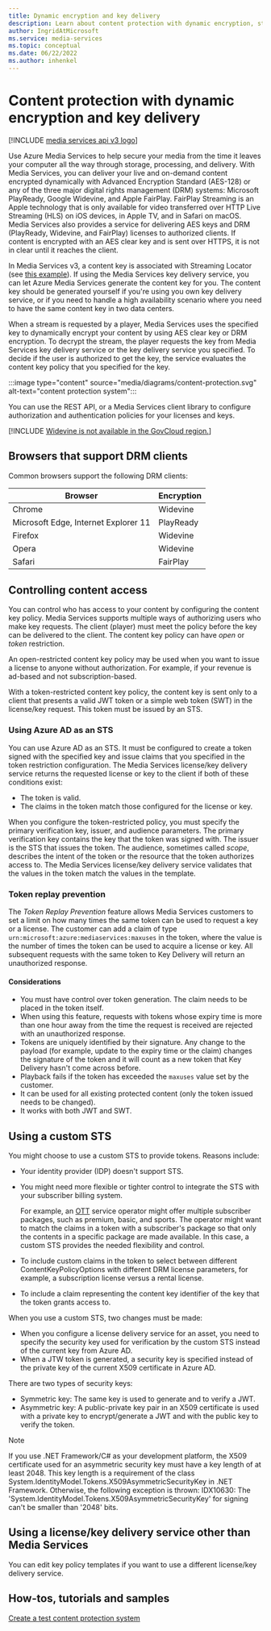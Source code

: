 ```yaml
---
title: Dynamic encryption and key delivery
description: Learn about content protection with dynamic encryption, streaming protocols, and encryption types in Azure Media Services.
author: IngridAtMicrosoft
ms.service: media-services
ms.topic: conceptual
ms.date: 06/22/2022
ms.author: inhenkel
---
```


# Content protection with dynamic encryption and key delivery

[!INCLUDE [media services api v3 logo](./includes/v3-hr.md)]

Use Azure Media Services to help secure your media from the time it leaves your computer all the way through storage, processing, and delivery. With Media Services, you can deliver your live and on-demand content encrypted dynamically with Advanced Encryption Standard (AES-128) or any of the three major digital rights management (DRM) systems: Microsoft PlayReady, Google Widevine, and Apple FairPlay. FairPlay Streaming is an Apple technology that is only available for video transferred over HTTP Live Streaming (HLS) on iOS devices, in Apple TV, and in Safari on macOS. Media Services also provides a service for delivering AES keys and DRM (PlayReady, Widevine, and FairPlay) licenses to authorized clients. If content is encrypted with an AES clear key and is sent over HTTPS, it is not in clear until it reaches the client.

In Media Services v3, a content key is associated with Streaming Locator (see [this example](drm-playready-license-template-concept.md)). If using the Media Services key delivery service, you can let Azure Media Services generate the content key for you. The content key should be generated yourself if you're using you own key delivery service, or if you need to handle a high availability scenario where you need to have the same content key in two data centers.

When a stream is requested by a player, Media Services uses the specified key to dynamically encrypt your content by using AES clear key or DRM encryption. To decrypt the stream, the player requests the key from Media Services key delivery service or the key delivery service you specified. To decide if the user is authorized to get the key, the service evaluates the content key policy that you specified for the key.

:::image type="content" source="media/diagrams/content-protection.svg" alt-text="content protection system":::

You can use the REST API, or a Media Services client library to configure authorization and authentication policies for your licenses and keys.

[!INCLUDE [Widevine is not available in the GovCloud region.](./includes/widevine-not-available-govcloud.md)]

## Browsers that support DRM clients

Common browsers support the following DRM clients:

|Browser|Encryption|
|---|---|
|Chrome|Widevine|
|Microsoft Edge, Internet Explorer 11|PlayReady|
|Firefox|Widevine|
|Opera|Widevine|
|Safari|FairPlay|

## Controlling content access

You can control who has access to your content by configuring the content key policy. Media Services supports multiple ways of authorizing users who make key requests. The client (player) must meet the policy before the key can be delivered to the client. The content key policy can have *open* or *token* restriction.

An open-restricted content key policy may be used when you want to issue a license to anyone without authorization. For example, if your revenue is ad-based and not subscription-based.

With a token-restricted content key policy, the content key is sent only to a client that presents a valid JWT token or a simple web token (SWT) in the license/key request. This token must be issued by an STS.

### Using Azure AD as an STS
You can use Azure AD as an STS. It must be configured to create a token signed with the specified key and issue claims that you specified in the token restriction configuration. The Media Services license/key delivery service returns the requested license or key to the client if both of these conditions exist:

* The token is valid.
* The claims in the token match those configured for the license or key.

When you configure the token-restricted policy, you must specify the primary verification key, issuer, and audience parameters. The primary verification key contains the key that the token was signed with. The issuer is the STS that issues the token. The audience, sometimes called *scope*, describes the intent of the token or the resource that the token authorizes access to. The Media Services license/key delivery service validates that the values in the token match the values in the template.

### Token replay prevention

The *Token Replay Prevention* feature allows Media Services customers to set a limit on how many times the same token can be used to request a key or a license. The customer can add a claim of type `urn:microsoft:azure:mediaservices:maxuses` in the token, where the value is the number of times the token can be used to acquire a license or key. All subsequent requests with the same token to Key Delivery will return an unauthorized response.

#### Considerations

* You must have control over token generation. The claim needs to be placed in the token itself.
* When using this feature, requests with tokens whose expiry time is more than one hour away from the time the request is received are rejected with an unauthorized response.
* Tokens are uniquely identified by their signature. Any change to the payload (for example, update to the expiry time or the claim) changes the signature of the token and it will count as a new token that Key Delivery hasn't come across before.
* Playback fails if the token has exceeded the `maxuses` value set by the customer.
* It can be used for all existing protected content (only the token issued needs to be changed).
* It works with both JWT and SWT.

## Using a custom STS

You might choose to use a custom STS to provide tokens. Reasons include:

* Your identity provider (IDP) doesn't support STS.
* You might need more flexible or tighter control to integrate the STS with your subscriber billing system.

   For example, an [OTT](https://en.wikipedia.org/wiki/Over-the-top_media_services) service operator might offer multiple subscriber packages, such as premium, basic, and sports. The operator might want to match the claims in a token with a subscriber's package so that only the contents in a specific package are made available. In this case, a custom STS provides the needed flexibility and control.

* To include custom claims in the token to select between different ContentKeyPolicyOptions with different DRM license parameters, for example, a subscription license versus a rental license.
* To include a claim representing the content key identifier of the key that the token grants access to.

When you use a custom STS, two changes must be made:

* When you configure a license delivery service for an asset, you need to specify the security key used for verification by the custom STS instead of the current key from Azure AD.
* When a JTW token is generated, a security key is specified instead of the private key of the current X509 certificate in Azure AD.

There are two types of security keys:

* Symmetric key: The same key is used to generate and to verify a JWT.
* Asymmetric key: A public-private key pair in an X509 certificate is used with a private key to encrypt/generate a JWT and with the public key to verify the token.

> [!NOTE]
> If you use .NET Framework/C# as your development platform, the X509 certificate used for an asymmetric security key must have a key length of at least 2048. This key length is a requirement of the class System.IdentityModel.Tokens.X509AsymmetricSecurityKey in .NET Framework. Otherwise, the following exception is thrown: IDX10630: The 'System.IdentityModel.Tokens.X509AsymmetricSecurityKey' for signing can't be smaller than '2048' bits.

## Using a license/key delivery service other than Media Services

You can edit key policy templates if you want to use a different license/key delivery service.

## How-tos, tutorials and samples

[Create a test content protection system](drm-test-system-tutorial.md)
